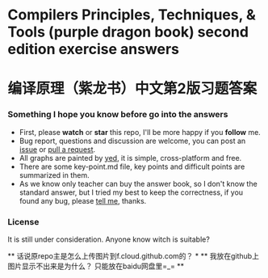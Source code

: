 # Compilers Principles, Techniques, &amp; Tools (purple dragon book) second edition exercise answers
# 编译原理（紫龙书）中文第2版习题答案

### Something I hope you know before go into the answers

- First, please **watch** or **star** this repo, I'll be more happy if you **follow** me.
- Bug report, questions and discussion are welcome, you can post an [issue](https://github.com/fool2fish/dragon-book-practice-answer/issues/new) or [pull a request](https://help.github.com/articles/using-pull-requests).
- All graphs are painted by [yed](http://www.yworks.com/en/products_yed_about.html), it is simple, cross-platform and free.
- There are some key-point.md file, key points and difficult points are summarized in them.
- As we know only teacher can buy the answer book, so I don't know the standard answer, but I tried my best to keep the correctness, if you found any bug, please [tell me](https://github.com/fool2fish/dragon-book-practice-answer/issues/new), thanks.

### License

It is still under consideration. Anyone know witch is suitable?

** 话说原repo主是怎么上传图片到f.cloud.github.com的？ *
** 我放在github上图片显示不出来是为什么？  只能放在baidu网盘里=_= **
